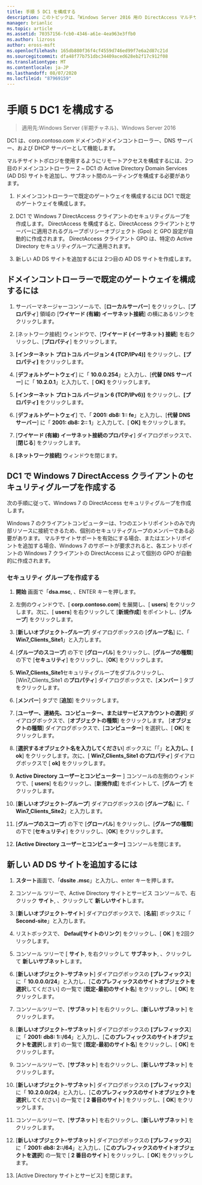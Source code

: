 ```yaml
---
title: 手順 5 DC1 を構成する
description: このトピックは、「Windows Server 2016 用の DirectAccess マルチサイト展開のテストラボガイド」の一部です。
manager: brianlic
ms.topic: article
ms.assetid: 70357156-fcb0-4346-a61e-4ea963e3ffb0
ms.author: lizross
author: eross-msft
ms.openlocfilehash: 165db880f36f4cf4559d746ed99f7e6a2d87c21d
ms.sourcegitcommit: dfa48f77b751dbc34409aced628eb2f17c912f08
ms.translationtype: MT
ms.contentlocale: ja-JP
ms.lasthandoff: 08/07/2020
ms.locfileid: "87969159"
---
```

# <a name="step-5-configure-dc1"></a>手順 5 DC1 を構成する

>適用先:Windows Server (半期チャネル)、Windows Server 2016

DC1 は、corp.contoso.com ドメインのドメインコントローラー、DNS サーバー、および DHCP サーバーとして機能します。

マルチサイトトポロジを使用するようにリモートアクセスを構成するには、2つ目のドメインコントローラー 2 ~ DC1 の Active Directory Domain Services (AD DS) サイトを追加し、サブネット間のルーティングを構成する必要があります。

1. ドメインコントローラーで既定のゲートウェイを構成するには DC1 で既定のゲートウェイを構成します。

2. DC1 で Windows 7 DirectAccess クライアントのセキュリティグループを作成します。 DirectAccess を構成すると、DirectAccess クライアントとサーバーに適用されるグループポリシーオブジェクト (Gpo) と GPO 設定が自動的に作成されます。 DirectAccess クライアント GPO は、特定の Active Directory セキュリティグループに適用されます。

3. 新しい AD DS サイトを追加するには 2つ目の AD DS サイトを作成します。

## <a name="to-configure-the-default-gateway-on-the-domain-controller"></a>ドメインコントローラーで既定のゲートウェイを構成するには

1.  サーバーマネージャーコンソールで、[**ローカルサーバー**] をクリックし、[**プロパティ**] 領域の [**ワイヤード (有線) イーサネット接続**] の横にあるリンクをクリックします。

2.  [ネットワーク接続] ウィンドウで、[**ワイヤード (イーサネット) 接続**] を右クリックし、[**プロパティ**] をクリックします。

3.  **[インターネット プロトコル バージョン 4 (TCP/IPv4)]** をクリックし、**[プロパティ]** をクリックします。

4.  [**デフォルトゲートウェイ**] に「 **10.0.0.254**」と入力し、[**代替 DNS サーバー**] に「 **10.2.0.1**」と入力して、[ **OK]** をクリックします。

5.  **[インターネット プロトコル バージョン 6 (TCP/IPv6)]** をクリックし、**[プロパティ]** をクリックします。

6.  [**デフォルトゲートウェイ**] で、「 **2001: db8: 1:: fe**」と入力し、[**代替 DNS サーバー**] に「 **2001: db8: 2:: 1**」と入力して、[ **OK]** をクリックします。

7.  [**ワイヤード (有線) イーサネット接続のプロパティ**] ダイアログボックスで、[**閉じる**] をクリックします。

8.  **[ネットワーク接続]** ウィンドウを閉じます。

## <a name="create-security-groups-for-windows-7-directaccess-clients-on-dc1"></a>DC1 で Windows 7 DirectAccess クライアントのセキュリティグループを作成する
次の手順に従って、Windows 7 の DirectAccess セキュリティグループを作成します。

 Windows 7 のクライアントコンピューターは、1つのエントリポイントのみで内部リソースに接続できるため、個別のセキュリティグループのメンバーである必要があります。 マルチサイトサポートを有効にする場合、またはエントリポイントを追加する場合、Windows 7 のサポートが要求されると、各エントリポイントの Windows 7 クライアントの DirectAccess によって個別の GPO が自動的に作成されます。

### <a name="create-security-groups"></a>セキュリティ グループを作成する

1.  **開始** 画面で「**dsa.msc**, 、ENTER キーを押します。

2.  左側のウィンドウで、[ **corp.contoso.com**] を展開し、[ **users**] をクリックします。次に、[ **users**] を右クリックして [**新規作成**] をポイントし、[**グループ**] をクリックします。

3.  [**新しいオブジェクト-グループ**] ダイアログボックスの [**グループ名**] に、「 **Win7_Clients_Site1**」と入力します。

4.  [**グループのスコープ**] の下で [**グローバル**] をクリックし、[**グループの種類**] の下で [**セキュリティ**] をクリックし、[**OK**] をクリックします。

5.  **Win7_Clients_Site1**セキュリティグループをダブルクリックし、[Win7_Clients_Site1 の**プロパティ**] ダイアログボックスで、[**メンバー** ] タブをクリックします。

6.  [**メンバー**] タブで [**追加**] をクリックします。

7.  [**ユーザー、連絡先、コンピューター、またはサービスアカウントの選択**] ダイアログボックスで、[**オブジェクトの種類**] をクリックします。 [**オブジェクトの種類**] ダイアログボックスで、[**コンピューター**] を選択し、[ **OK**] をクリックします。

8.  [**選択するオブジェクト名を入力してください**] ボックスに「「」**と入力し、[** **ok**] をクリックします。次に、[ **Win7_Clients_Site1 のプロパティ**] ダイアログボックスで [ **ok]** をクリックします。

9. **Active Directory ユーザーとコンピューター** ] コンソールの左側のウィンドウで、[ **users**] を右クリックし、[**新規作成**] をポイントして、[**グループ**] をクリックします。

10. [**新しいオブジェクト-グループ**] ダイアログボックスの [**グループ名**] に、「 **Win7_Clients_Site2**」と入力します。

11. [**グループのスコープ**] の下で [**グローバル**] をクリックし、[**グループの種類**] の下で [**セキュリティ**] をクリックし、[**OK**] をクリックします。

12. **[Active Directory ユーザーとコンピューター]** コンソールを閉じます。

## <a name="to-add-a-new-ad-ds-site"></a>新しい AD DS サイトを追加するには

1.  **スタート**画面で、「**dssite .msc**」と入力し、enter キーを押します。

2.  コンソール ツリーで、Active Directory サイトとサービス コンソールで、右クリック **サイト**, 、クリックして **新しいサイト**します。

3.  [**新しいオブジェクト-サイト**] ダイアログボックスで、[**名前**] ボックスに「 **Second-site**」と入力します。

4.  リストボックスで、 **Defaul[サイトのリンク**] をクリックし、[ **OK** ] を2回クリックします。

5.  コンソール ツリーで [ **サイト**, を右クリックして **サブネット**, 、クリックして **新しいサブネット**します。

6.  [**新しいオブジェクト-サブネット**] ダイアログボックスの **[プレフィックス**] に「 **10.0.0.0/24**」と入力し、[**このプレフィックスのサイトオブジェクトを選択**してください] の一覧で [**既定-最初のサイト名**] をクリックし、[ **OK**] をクリックします。

7.  コンソールツリーで、[**サブネット**] を右クリックし、[**新しいサブネット**] をクリックします。

8.  [**新しいオブジェクト-サブネット**] ダイアログボックスの **[プレフィックス**] に「 **2001: db8: 1::/64**」と入力し、[**このプレフィックスのサイトオブジェクトを選択**します] の一覧で [**既定-最初のサイト名**] をクリックし、[ **OK**] をクリックします。

9. コンソールツリーで、[**サブネット**] を右クリックし、[**新しいサブネット**] をクリックします。

10. [**新しいオブジェクト-サブネット**] ダイアログボックスの **[プレフィックス**] に「 **10.2.0.0/24**」と入力し、[**このプレフィックスのサイトオブジェクトを選択**してください] の一覧で [ **2 番目のサイト**] をクリックし、[ **OK**] をクリックします。

11. コンソールツリーで、[**サブネット**] を右クリックし、[**新しいサブネット**] をクリックします。

12. [**新しいオブジェクト-サブネット**] ダイアログボックスの **[プレフィックス**] に「 **2001: db8: 2::/64**」と入力し、[**このプレフィックスのサイトオブジェクトを選択**] の一覧で [ **2 番目のサイト**] をクリックし、[ **OK**] をクリックします。

13. [Active Directory サイトとサービス] を閉じます。



